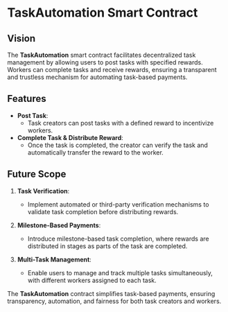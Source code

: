 # TaskAutomation Smart Contract

## Vision

The **TaskAutomation** smart contract facilitates decentralized task management by allowing users to post tasks with specified rewards. Workers can complete tasks and receive rewards, ensuring a transparent and trustless mechanism for automating task-based payments.

## Features

- **Post Task**:
  - Task creators can post tasks with a defined reward to incentivize workers.
- **Complete Task & Distribute Reward**:
  - Once the task is completed, the creator can verify the task and automatically transfer the reward to the worker.

## Future Scope

1. **Task Verification**:

   - Implement automated or third-party verification mechanisms to validate task completion before distributing rewards.

2. **Milestone-Based Payments**:

   - Introduce milestone-based task completion, where rewards are distributed in stages as parts of the task are completed.

3. **Multi-Task Management**:
   - Enable users to manage and track multiple tasks simultaneously, with different workers assigned to each task.

The **TaskAutomation** contract simplifies task-based payments, ensuring transparency, automation, and fairness for both task creators and workers.
